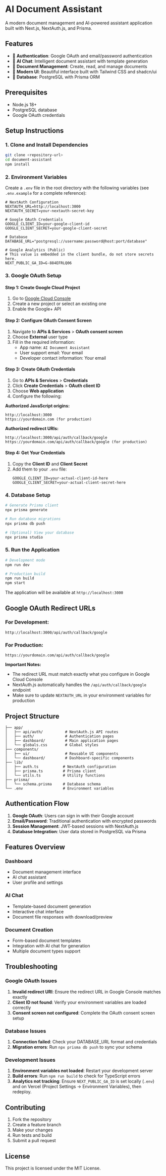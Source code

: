 # AI Document Assistant

A modern document management and AI-powered assistant application built with Next.js, NextAuth.js, and Prisma.

## Features

- 🔐 **Authentication**: Google OAuth and email/password authentication
- 🤖 **AI Chat**: Intelligent document assistant with template generation
- 📄 **Document Management**: Create, read, and manage documents
- 🎨 **Modern UI**: Beautiful interface built with Tailwind CSS and shadcn/ui
- 💾 **Database**: PostgreSQL with Prisma ORM

## Prerequisites

- Node.js 18+ 
- PostgreSQL database
- Google OAuth credentials

## Setup Instructions

### 1. Clone and Install Dependencies

```bash
git clone <repository-url>
cd document-assistant
npm install
```

### 2. Environment Variables

Create a `.env` file in the root directory with the following variables (see `.env.example` for a complete reference):

```env
# NextAuth Configuration
NEXTAUTH_URL=http://localhost:3000
NEXTAUTH_SECRET=your-nextauth-secret-key

# Google OAuth Credentials
GOOGLE_CLIENT_ID=your-google-client-id
GOOGLE_CLIENT_SECRET=your-google-client-secret

# Database
DATABASE_URL="postgresql://username:password@host:port/database"

# Google Analytics (Public)
# This value is embedded in the client bundle, do not store secrets here.
NEXT_PUBLIC_GA_ID=G-884EFRLQ06
```

### 3. Google OAuth Setup

#### Step 1: Create Google Cloud Project
1. Go to [Google Cloud Console](https://console.cloud.google.com/)
2. Create a new project or select an existing one
3. Enable the Google+ API

#### Step 2: Configure OAuth Consent Screen
1. Navigate to **APIs & Services** > **OAuth consent screen**
2. Choose **External** user type
3. Fill in the required information:
   - App name: `AI Document Assistant`
   - User support email: Your email
   - Developer contact information: Your email

#### Step 3: Create OAuth Credentials
1. Go to **APIs & Services** > **Credentials**
2. Click **Create Credentials** > **OAuth client ID**
3. Choose **Web application**
4. Configure the following:

**Authorized JavaScript origins:**
```
http://localhost:3000
https://yourdomain.com (for production)
```

**Authorized redirect URIs:**
```
http://localhost:3000/api/auth/callback/google
https://yourdomain.com/api/auth/callback/google (for production)
```

#### Step 4: Get Your Credentials
1. Copy the **Client ID** and **Client Secret**
2. Add them to your `.env` file:
   ```env
   GOOGLE_CLIENT_ID=your-actual-client-id-here
   GOOGLE_CLIENT_SECRET=your-actual-client-secret-here
   ```

### 4. Database Setup

```bash
# Generate Prisma client
npx prisma generate

# Run database migrations
npx prisma db push

# (Optional) View your database
npx prisma studio
```

### 5. Run the Application

```bash
# Development mode
npm run dev

# Production build
npm run build
npm start
```

The application will be available at `http://localhost:3000`

## Google OAuth Redirect URLs

### For Development:
```
http://localhost:3000/api/auth/callback/google
```

### For Production:
```
https://yourdomain.com/api/auth/callback/google
```

**Important Notes:**
- The redirect URL must match exactly what you configure in Google Cloud Console
- NextAuth.js automatically handles the `/api/auth/callback/google` endpoint
- Make sure to update `NEXTAUTH_URL` in your environment variables for production

## Project Structure

```
├── app/
│   ├── api/auth/          # NextAuth.js API routes
│   ├── auth/              # Authentication pages
│   ├── dashboard/         # Main application pages
│   └── globals.css        # Global styles
├── components/
│   ├── ui/                # Reusable UI components
│   └── dashboard/         # Dashboard-specific components
├── lib/
│   ├── auth.ts           # NextAuth configuration
│   ├── prisma.ts         # Prisma client
│   └── utils.ts          # Utility functions
├── prisma/
│   └── schema.prisma     # Database schema
└── .env                  # Environment variables
```

## Authentication Flow

1. **Google OAuth**: Users can sign in with their Google account
2. **Email/Password**: Traditional authentication with encrypted passwords
3. **Session Management**: JWT-based sessions with NextAuth.js
4. **Database Integration**: User data stored in PostgreSQL via Prisma

## Features Overview

### Dashboard
- Document management interface
- AI chat assistant
- User profile and settings

### AI Chat
- Template-based document generation
- Interactive chat interface
- Document file responses with download/preview

### Document Creation
- Form-based document templates
- Integration with AI chat for generation
- Multiple document types support

## Troubleshooting

### Google OAuth Issues
1. **Invalid redirect URI**: Ensure the redirect URL in Google Console matches exactly
2. **Client ID not found**: Verify your environment variables are loaded correctly
3. **Consent screen not configured**: Complete the OAuth consent screen setup

### Database Issues
1. **Connection failed**: Check your DATABASE_URL format and credentials
2. **Migration errors**: Run `npx prisma db push` to sync your schema

### Development Issues
1. **Environment variables not loaded**: Restart your development server
2. **Build errors**: Run `npm run build` to check for TypeScript errors
3. **Analytics not tracking**: Ensure `NEXT_PUBLIC_GA_ID` is set locally (`.env`) and on Vercel (Project Settings → Environment Variables), then redeploy.

## Contributing

1. Fork the repository
2. Create a feature branch
3. Make your changes
4. Run tests and build
5. Submit a pull request

## License

This project is licensed under the MIT License.
